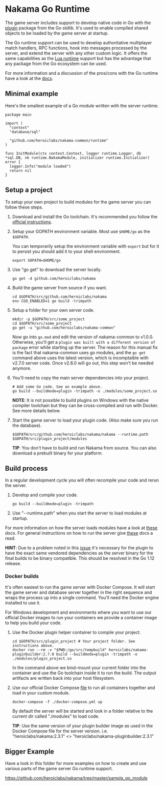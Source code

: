 # Nakama Go Runtime

The game server includes support to develop native code in Go with the [plugin](https://golang.org/pkg/plugin/) package from the Go stdlib. It's used to enable compiled shared objects to be loaded by the game server at startup.

The Go runtime support can be used to develop authoritative multiplayer match handlers, RPC functions, hook into messages processed by the server, and extend the server with any other custom logic. It offers the same capabilities as the [Lua runtime](https://heroiclabs.com/docs/runtime-code-basics/) support but has the advantage that any package from the Go ecosystem can be used.

For more information and a discussion of the pros/cons with the Go runtime have a look at the [docs](https://heroiclabs.com/docs).

## Minimal example

Here's the smallest example of a Go module written with the server runtime.

```
package main

import (
  "context"
  "database/sql"

  "github.com/heroiclabs/nakama-common/runtime"
)

func InitModule(ctx context.Context, logger runtime.Logger, db *sql.DB, nk runtime.NakamaModule, initializer runtime.Initializer) error {
  logger.Info("module loaded")
  return nil
}
```

## Setup a project

To setup your own project to build modules for the game server you can follow these steps.

1. Download and install the Go toolchain. It's recommended you follow the [official instructions](https://golang.org/doc/install).

2. Setup your GOPATH environment variable. Most use `$HOME/go` as the `$GOPATH`.

   You can temporarily setup the environment variable with `export` but for it to persist you should add it to your shell environment.

   ```
   export GOPATH=$HOME/go
   ```

3. Use "go get" to download the server locally.

   ```
   go get -d github.com/heroiclabs/nakama
   ```

4. Build the game server from source if you want.

   ```
   cd $GOPATH/src/github.com/heroiclabs/nakama
   env CGO_ENABLED=1 go build -trimpath
   ```

5. Setup a folder for your own server code.

   ```
   mkdir -p $GOPATH/src/some_project
   cd $GOPATH/src/some_project
   go get -u "github.com/heroiclabs/nakama-common"
   ```

   Now go into `go.mod` and edit the version of nakama-common to v1.0.0. Otherwise, you'll get a `plugin was built with a different version of package` error while starting up the server. The reason for this manual fix is the fact that nakama-common uses go modules, and the `go get` command above uses the latest version, which is incomptaible with v2.7.0 server code. Once v2.8.0 will go out, this step won't be needed anymore.

6. You'll need to copy the main server dependencies into your project.

   ```
   # Add some Go code. See an example above.
   go build --buildmode=plugin -trimpath -o ./modules/some_project.so
   ```

   __NOTE__: It is not possible to build plugins on Windows with the native compiler toolchain but they can be cross-compiled and run with Docker. See more details below.

7. Start the game server to load your plugin code. (Also make sure you run the database).

   ```
   $GOPATH/src/github.com/heroiclabs/nakama/nakama --runtime.path $GOPATH/src/plugin_project/modules
   ```
   
   __TIP__: You don't have to build and run Nakama from source. You can also download a prebuilt binary for your platform.

## Build process

In a regular development cycle you will often recompile your code and rerun the server.

1. Develop and compile your code.

   ```
   go build --buildmode=plugin -trimpath
   ```
   
2. Use "--runtime.path" when you start the server to load modules at startup.

For more information on how the server loads modules have a look at [these](https://heroiclabs.com/docs/runtime-code-basics/#load-modules) docs. For general instructions on how to run the server give [these](https://heroiclabs.com/docs/install-start-server/#start-nakama) docs a read.

__HINT__: Due to a problem noted in this [issue](https://github.com/jaegertracing/jaeger/issues/422#issuecomment-360954600) it's necessary for the plugin to have the exact same vendored dependencies as the server binary for the final builds to be binary compatible. This should be resolved in the Go 1.12 release.

### Docker builds

It's often easiest to run the game server with Docker Compose. It will start the game server and database server together in the right sequence and wraps the process up into a single command. You'll need the Docker engine installed to use it.

For Windows development and environments where you want to use our official Docker images to run your containers we provide a container image to help you build your code.

1. Use the Docker plugin helper container to compile your project.

   ```
   cd $GOPATH/src/plugin_project # Your project folder. See instructions above.
   docker run --rm -v "$PWD:/go/src/tempbuild" heroiclabs/nakama-pluginbuilder:2.7.0 build --buildmode=plugin -trimpath -o ./modules/plugin_project.so
   ```
   
   In the command above we bind-mount your current folder into the container and use the Go toolchain inside it to run the build. The output artifacts are written back into your host filesystem.

2. Use our official Docker Compose [file](https://heroiclabs.com/docs/install-docker-quickstart/#using-docker-compose) to run all containers together and load in your custom module.

   ```
   docker-compose -f ./docker-compose.yml up
   ```

   By default the server will be started and look in a folder relative to the current dir called "./modules" to load code.

   __TIP__: Use the same version of your plugin builder image as used in the Docker Compose file for the server version. i.e. "heroiclabs/nakama:2.3.1" <> "heroiclabs/nakama-pluginbuilder:2.3.1"

## Bigger Example

Have a look in this folder for more examples on how to create and use various parts of the game server Go runtime support.

https://github.com/heroiclabs/nakama/tree/master/sample_go_module
